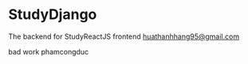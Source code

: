 # StudyDjango
The backend for StudyReactJS frontend
 huathanhhang95@gmail.com

 bad work phamcongduc
